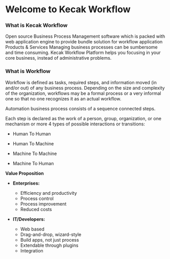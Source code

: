 # Welcome to Kecak Workflow

### What is Kecak Workflow

Open source Business Process Management software which is packed with web application engine to provide bundle solution for workflow application
Products & Services
Managing business processes can be sumbersome and time consuming.
Kecak Workflow Platform helps you focusing in your core business, instead of administrative problems.

### What is Workflow

Workflow is defined as tasks, required steps, and information moved (in and/or out) of any business process. Depending on the size and complexity of the organization, workflows may be a formal process or a very informal one so that no one recognizes it as an actual workflow.

Automation business process consists of a sequence connected steps.

Each step is declared as the work of a person, group, organization, or one mechanism or more
4 types of possible interactions or transitions:

- Human To Human

- Human To Machine

- Machine To Machine

- Machine To Human


**Value Proposition**

- **Enterprises:**
  - Efficiency and productivity
  - Process control
  - Process improvement
  - Reduced costs
  
- **IT/Developers:**
  - Web based
  - Drag-and-drop, wizard-style
  - Build apps, not just process
  - Extendable through plugins
  - Integration

